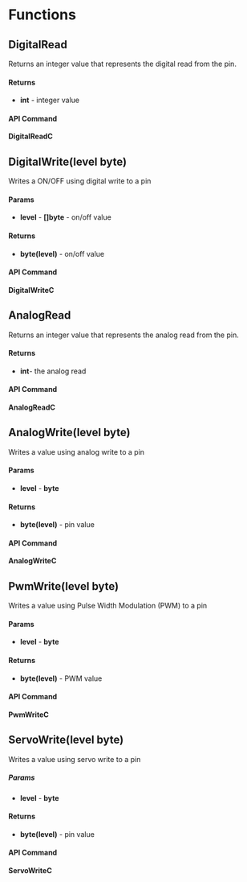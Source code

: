 # Functions

## DigitalRead

Returns an integer value that represents the digital read from the pin.

#### Returns

- **int** - integer value

#### API Command

**DigitalReadC**

## DigitalWrite(level byte)

Writes a ON/OFF using digital write to a pin

#### Params

- **level** - **[]byte** - on/off value

#### Returns

- **byte(level)** - on/off value

#### API Command

**DigitalWriteC**

## AnalogRead

Returns an integer value that represents the analog read from the pin.

#### Returns

- **int**- the analog read

#### API Command

**AnalogReadC**

## AnalogWrite(level byte)

Writes a value using analog write to a pin

#### Params

- **level** - **byte**

#### Returns

- **byte(level)** - pin value

#### API Command

**AnalogWriteC**

## PwmWrite(level byte)

Writes a value using Pulse Width Modulation (PWM) to a pin

#### Params

- **level** - **byte**

#### Returns

- **byte(level)** - PWM value

#### API Command

**PwmWriteC**

## ServoWrite(level byte)

Writes a value using servo write to a pin

##### Params

- **level** - **byte**

#### Returns

- **byte(level)** - pin value

#### API Command

**ServoWriteC**